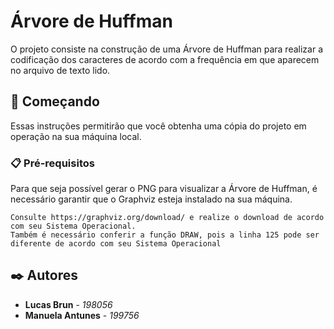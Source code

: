# Árvore de Huffman

O projeto consiste na construção de uma Árvore de Huffman para realizar a codificação dos caracteres de acordo com a frequência em que aparecem no arquivo de texto lido.

## 🚀 Começando

Essas instruções permitirão que você obtenha uma cópia do projeto em operação na sua máquina local.

### 📋 Pré-requisitos

Para que seja possível gerar o PNG para visualizar a Árvore de Huffman, é necessário garantir que o Graphviz esteja instalado na sua máquina.

```
Consulte https://graphviz.org/download/ e realize o download de acordo com seu Sistema Operacional.
Também é necessário conferir a função DRAW, pois a linha 125 pode ser diferente de acordo com seu Sistema Operacional
```

## ✒️ Autores

* **Lucas Brun** - *198056* 
* **Manuela Antunes** - *199756*
